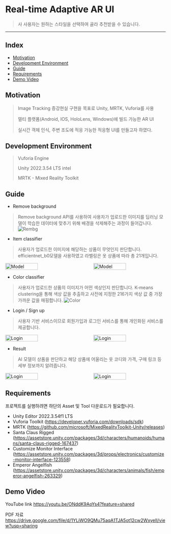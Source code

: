 # Real-time Adaptive AR UI

>사
>사용자는 원하는 스타일을 선택하여 골라 추천받을 수 있습니다.
---
## Index
  - [Motivation](#Motivation)
  - [Development Environment](#Development-Environment)
  - [Guide](#Guide)
  - [Requirements](#Requirements)
  - [Demo Video](#Demo-Video)

## Motivation

> Image Tracking 증강현실 구현을 목표로 Unity, MRTK, Vuforia를 사용
> 
> 멀티 플랫폼(Android, IOS, HoloLens, Windows)에 빌드 가능한 AR UI
>
> 실시간 객체 인식, 주변 조도에 적응 가능한 적응형 UI를 만들고자 하였다.

## Development Environment

> Vuforia Engine
> 
> Unity 2022.3.54 LTS intel
> 
> MRTK - Mixed Reality Toolkit

## Guide

- Remove background
>Remove background API를 사용하여 사용자가 업로드한 이미지를 딥러닝 모델이 학습한 데이터에 맞추기 위해 배경을 삭제해주는 과정이 들어갑니다.
![Rembg](https://i.imgur.com/ChD28Lw.png)

- Item classifier
>사용자가 업로드한 이미지에 해당하는 상품이 무엇인지 판단합니다. efficientnet_b0모델을 사용하였고 라벨링은 옷 상품에 따라 총 21개입니다.
<div style="display:flex; justify-content:space-between;">
    <img src="https://i.imgur.com/MnwCpVJ.jpg" alt="Model" width="45%">
    <img src="https://i.imgur.com/3ep33HL.jpg" alt="Model" width="45%">
</div>

- Color classifier
>사용자가 업로드한 상품의 이미지가 어떤 색상인지 판단합니다. K-means clustering을 통해 색상 값을 추출하고 사전에 지정한 216가지 색상 값 중 가장 가까운 값을 매핑합니다.
![Color](https://i.imgur.com/RJaKWFi.png)

- Login / Sign up
>사용자 기반 서비스이므로 회원가입과 로그인 서비스를 통해 개인화된 서비스를 제공합니다.
<div style="display:flex; justify-content:space-between;">
    <img src="https://i.imgur.com/lrlGt3z.png" alt="Login" width="45%">
    <img src="https://i.imgur.com/Wo256S3.png" alt="Login" width="45%">
</div>

- Result
>AI 모델이 상품을 판단하고 해당 상품에 어울리는 옷 코디와 가격, 구매 링크 등 세부 정보까지 알려줍니다.
<div style="display:flex; justify-content:space-between;">
    <img src="https://i.imgur.com/I7WyHG5.png" alt="Login" style="width: 45%; object-fit: cover;">
    <img src="https://i.imgur.com/k5KQmo5.png" alt="Login" style="width: 45%; object-fit: cover;">
</div>

## Requirements

프로젝트를 실행하려면 하단의 Asset 및 Tool 다운로드가 필요합니다.
- Unity Editor 2022.3.54f1 LTS
- Vuforia Toolkit (https://developer.vuforia.com/downloads/sdk)
- MRTK (https://github.com/microsoft/MixedRealityToolkit-Unity/releases)
- Santa Claus Rigged (https://assetstore.unity.com/packages/3d/characters/humanoids/humans/santa-claus-rigged-167437)
- Customize Monitor Interface (https://assetstore.unity.com/packages/3d/props/electronics/customize-monitor-interface-123558)
- Emperor Angelfish (https://assetstore.unity.com/packages/3d/characters/animals/fish/emperor-angelfish-263329)

## Demo Video

YouTube link
https://youtu.be/ONddK9AoYs4?feature=shared

PDF 자료
https://drive.google.com/file/d/1YLiWO9QMu75aqA1TJA5ot12cw2WxyeIl/view?usp=sharing


